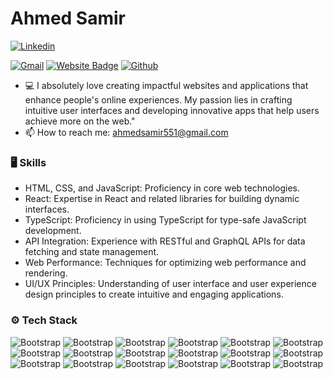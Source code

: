 # Ahmed Samir
 
      
[![Linkedin](https://img.shields.io/badge/-LinkedIn-blue?style=flat&logo=Linkedin&logoColor=white)](https://www.linkedin.com/in/ahmedsamir-dev/)

[![Gmail](https://img.shields.io/badge/-Gmail-c14438?style=flat&logo=Gmail&logoColor=white)](mailto:ahmedsamir551@gmail.com)
[![Website Badge](https://img.shields.io/badge/-Website-c14438?style=flat&logo=Google-Chrome&logoColor=white&link=https://ahmedsamir.dev)](https://ahmedsamir.dev)
[![Github](https://img.shields.io/github/followers/ahmedsamirdev?label=Follow&style=social)](https://github.com/ahmedsamirdev)

- 💻 I absolutely love creating impactful websites and applications that enhance people's online experiences. My passion lies in crafting intuitive user interfaces and developing innovative apps that help users achieve more on the web."
- 📫 How to reach me: ahmedsamir551@gmail.com
 

### 🖥 Skills

- HTML, CSS, and JavaScript: Proficiency in core web technologies.
- React: Expertise in React and related libraries for building dynamic interfaces.
- TypeScript: Proficiency in using TypeScript for type-safe JavaScript development.
- API Integration: Experience with RESTful and GraphQL APIs for data fetching and state management.
- Web Performance: Techniques for optimizing web performance and rendering.
- UI/UX Principles: Understanding of user interface and user experience design principles to create intuitive and engaging applications.
### ⚙️ Tech Stack

![Bootstrap](https://img.shields.io/badge/-HTML5-05122A?style=flat-square&logo=HTML5&color=353535) ![Bootstrap](https://img.shields.io/badge/-CSS-05122A?style=flat-square&logo=CSS3&color=353535) ![Bootstrap](https://img.shields.io/badge/-JavaScript%20ES6-05122A?style=flat-square&logo=JavaScript&color=353535) ![Bootstrap](https://img.shields.io/badge/-React-05122A?style=flat-square&logo=React&color=353535) ![Bootstrap](https://img.shields.io/badge/-Next.Js-05122A?style=flat-square&logo=Next.Js&color=353535) ![Bootstrap](https://img.shields.io/badge/-GraphQL-05122A?style=flat-square&logo=GraphQL&color=353535) ![Bootstrap](https://img.shields.io/badge/-Node.Js-05122A?style=flat-square&logo=Node.Js&color=353535) ![Bootstrap](https://img.shields.io/badge/-Framer%20Motion-05122A?style=flat-square&logo=Framer-Motion&color=353535) ![Bootstrap](https://img.shields.io/badge/-TailwindCSS-05122A?style=flat-square&logo=TailwindCSS&color=353535) ![Bootstrap](https://img.shields.io/badge/-SCSS-05122A?style=flat-square&logo=sass&color=353535) ![Bootstrap](https://img.shields.io/badge/-MongoDB-05122A?style=flat-square&logo=MongoDB&color=353535) ![Bootstrap](https://img.shields.io/badge/-Firebase-05122A?style=flat-square&logo=Firebase&color=353535) ![Bootstrap](https://img.shields.io/badge/-Git-05122A?style=flat-square&logo=Git&color=353535) ![Bootstrap](https://img.shields.io/badge/-React%20Query-05122A?style=flat-square&logo=React20Query&color=353535) ![Bootstrap](https://img.shields.io/badge/-React%20Native-05122A?style=flat-square&logo=React&color=353535)
![Bootstrap](https://img.shields.io/badge/-TypeScript-05122A?style=flat-square&logo=TypeScript&color=353535) ![Bootstrap](https://img.shields.io/badge/-Sentry-05122A?style=flat-square&logo=Sentry&color=353535) ![Bootstrap](https://img.shields.io/badge/-Expo-05122A?style=flat-square&logo=Expo&color=353535) 


